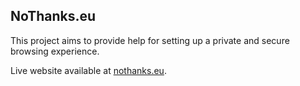 ## NoThanks.eu
This project aims to provide help for setting up a private and secure browsing experience.

Live website available at [nothanks.eu](https://nothanks.eu).